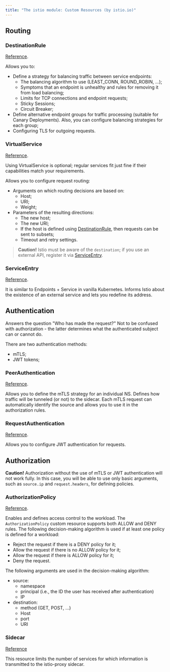 ```yaml
---
title: "The istio module: Custom Resources (by istio.io)"
---
```


## Routing

### DestinationRule

[Reference](https://istio.io/latest/docs/reference/config/networking/destination-rule/).

Allows you to:
* Define a strategy for balancing traffic between service endpoints:
  * The balancing algorithm to use (LEAST_CONN, ROUND_ROBIN, ...);
  * Symptoms that an endpoint is unhealthy and rules for removing it from load balancing;
  * Limits for TCP connections and endpoint requests;
  * Sticky Sessions;
  * Circuit Breaker;
* Define alternative endpoint groups for traffic processing (suitable for Canary Deployments). Also, you can configure balancing strategies for each group;
* Configuring TLS for outgoing requests.

### VirtualService

[Reference](https://istio.io/latest/docs/reference/config/networking/virtual-service/).

Using VirtualService is optional; regular services fit just fine if their capabilities match your requirements.

Allows you to configure request routing:
* Arguments on which routing decisions are based on:
  * Host;
  * URI;
  * Weight;
* Parameters of the resulting directions:
  * The new host;
  * The new URI;
  * If the host is defined using [DestinationRule](#destinationrule), then requests can be sent to subsets;
  * Timeout and retry settings.

> **Caution!** Istio must be aware of the `destination`; if you use an external API, register it via [ServiceEntry](#serviceentry).

### ServiceEntry

[Reference](https://istio.io/latest/docs/reference/config/networking/service-entry/).

It is similar to Endpoints + Service in vanilla Kubernetes. Informs Istio about the existence of an external service and lets you redefine its address.

## Authentication

Answers the question "Who has made the request?" Not to be confused with authorization - the latter determines what the authenticated subject can or cannot do.

There are two authentication methods:
* mTLS;
* JWT tokens;

### PeerAuthentication

[Reference](https://istio.io/latest/docs/reference/config/security/peer_authentication/).

Allows you to define the mTLS strategy for an individual NS. Defines how traffic will be tunneled (or not) to the sidecar. Each mTLS request can automatically identify the source and allows you to use it in the authorization rules.

### RequestAuthentication

[Reference](https://istio.io/latest/docs/reference/config/security/request_authentication/).

Allows you to configure JWT authentication for requests.

## Authorization

**Caution!** Authorization without the use of mTLS or JWT authentication will not work fully. In this case, you will be able to use only basic arguments, such as `source.ip` and `request.headers`, for defining policies.

### AuthorizationPolicy

[Reference](https://istio.io/latest/docs/reference/config/security/authorization-policy/).

Enables and defines access control to the workload. The `AuthorizationPolicy` custom resource supports both ALLOW and DENY rules. The following decision-making algorithm is used if at least one policy is defined for a workload:

* Reject the request if there is a DENY policy for it;
* Allow the request if there is no ALLOW policy for it;
* Allow the request if there is ALLOW policy for it;
* Deny the request.

The following arguments are used in the decision-making algorithm:
* source:
  * namespace
  * principal (i.e., the ID the user has received after authentication)
  * IP
* destination:
  * method (GET, POST, ...)
  * Host
  * port
  * URI

### Sidecar

[Reference](https://istio.io/latest/docs/reference/config/networking/sidecar/)

This resource limits the number of services for which information is transmitted to the istio-proxy sidecar.
